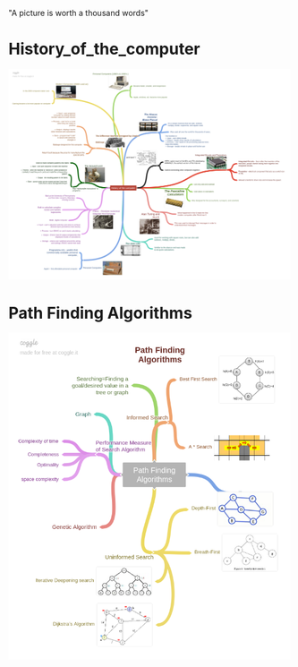 "A picture is worth a thousand words" 

# History_of_the_computer
![History_of_the_computer](History_of_the_computer.png)

# Path Finding Algorithms
![Path_Finding_Algorithms](Path_Finding_Algorithms.png)
